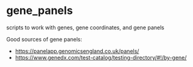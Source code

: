 # gene_panels
scripts to work with genes, gene coordinates, and gene panels

Good sources of gene panels:
* https://panelapp.genomicsengland.co.uk/panels/
* https://www.genedx.com/test-catalog/testing-directory/#!/by-gene/
